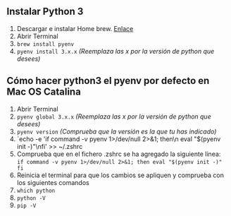 ## Instalar Python 3 ##

1. Descargar e instalar Home brew. [Enlace](https://brew.sh/index_es)
2. Abrir Terminal
3. `brew install pyenv`
4. `pyenv install 3.x.x` *(Reemplaza las x por la versión de python que desees)*

## Cómo hacer python3 el pyenv por defecto en Mac OS Catalina ##

 1. Abrir Terminal 
 2. `pyenv global 3.x.x` *(Reemplaza las x por la versión de python que desees)*
 3. `pyenv version` *(Comprueba que la versión es la que tu has indicado)*
 4. `echo -e 'if command -v pyenv 1>/dev/null 2>&1; then\n  eval "$(pyenv init -)"\nfi' >> ~/.zshrc
 5. Comprueba que en el fichero .zshrc se ha agregado la siguiente línea:
 `
 if command -v pyenv 1>/dev/null 2>&1; then
  eval "$(pyenv init -)"
fi
 `
 6. Reinicia el terminal para que los cambios se apliquen y comprueba con los siguientes comandos
 7. `which python`
 8. `python -V`
 9. `pip -V`
